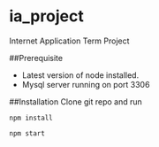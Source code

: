 # ia_project
Internet Application Term Project

##Prerequisite
- Latest version of node installed.
- Mysql server running on port 3306

##Installation
Clone git repo and run
```
npm install

npm start
```
